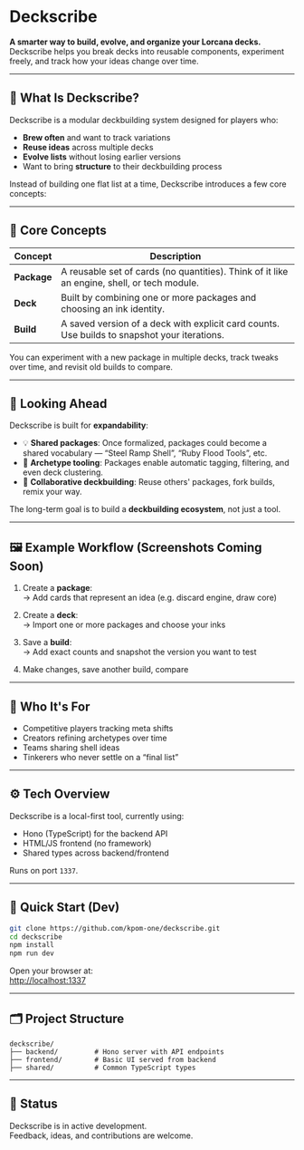 # Deckscribe

**A smarter way to build, evolve, and organize your Lorcana decks.**  
Deckscribe helps you break decks into reusable components, experiment freely, and track how your ideas change over time.

---

## 🧠 What Is Deckscribe?

Deckscribe is a modular deckbuilding system designed for players who:

- **Brew often** and want to track variations
- **Reuse ideas** across multiple decks
- **Evolve lists** without losing earlier versions
- Want to bring **structure** to their deckbuilding process

Instead of building one flat list at a time, Deckscribe introduces a few core concepts:

---

## 🧱 Core Concepts

| Concept     | Description                                                                                  |
| ----------- | -------------------------------------------------------------------------------------------- |
| **Package** | A reusable set of cards (no quantities). Think of it like an engine, shell, or tech module.  |
| **Deck**    | Built by combining one or more packages and choosing an ink identity.                        |
| **Build**   | A saved version of a deck with explicit card counts. Use builds to snapshot your iterations. |

You can experiment with a new package in multiple decks, track tweaks over time, and revisit old builds to compare.

---

## 🔭 Looking Ahead

Deckscribe is built for **expandability**:

- 💡 **Shared packages**: Once formalized, packages could become a shared vocabulary — “Steel Ramp Shell”, “Ruby Flood Tools”, etc.
- 🧬 **Archetype tooling**: Packages enable automatic tagging, filtering, and even deck clustering.
- 🤝 **Collaborative deckbuilding**: Reuse others' packages, fork builds, remix your way.

The long-term goal is to build a **deckbuilding ecosystem**, not just a tool.

---

## 🖼️ Example Workflow (Screenshots Coming Soon)

1. Create a **package**:  
   → Add cards that represent an idea (e.g. discard engine, draw core)

2. Create a **deck**:  
   → Import one or more packages and choose your inks

3. Save a **build**:  
   → Add exact counts and snapshot the version you want to test

4. Make changes, save another build, compare

---

## 👥 Who It's For

- Competitive players tracking meta shifts
- Creators refining archetypes over time
- Teams sharing shell ideas
- Tinkerers who never settle on a “final list”

---

## ⚙️ Tech Overview

Deckscribe is a local-first tool, currently using:

- Hono (TypeScript) for the backend API
- HTML/JS frontend (no framework)
- Shared types across backend/frontend

Runs on port `1337`.

---

## 🚀 Quick Start (Dev)

```bash
git clone https://github.com/kpom-one/deckscribe.git
cd deckscribe
npm install
npm run dev
```

Open your browser at:  
[http://localhost:1337](http://localhost:1337)

---

## 🗂️ Project Structure

```
deckscribe/
├── backend/         # Hono server with API endpoints
├── frontend/        # Basic UI served from backend
├── shared/          # Common TypeScript types
```

---

## 📌 Status

Deckscribe is in active development.  
Feedback, ideas, and contributions are welcome.
